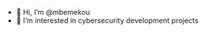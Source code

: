 - 👋 Hi, I’m @mbemekou
- 👀 I’m interested in cybersecurity development projects


<!---
mbemekou/mbemekou is a ✨ special ✨ repository because its `README.md` (this file) appears on your GitHub profile.
You can click the Preview link to take a look at your changes.
--->
